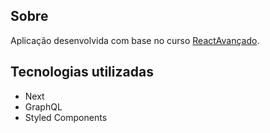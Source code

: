 ## Sobre
Aplicação desenvolvida com base no curso [ReactAvançado](https://reactavancado.com.br/).

## Tecnologias utilizadas
 - Next
 - GraphQL
 - Styled Components
